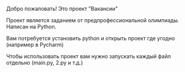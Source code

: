 Добро пожаловать! Это проект "Вакансии"

Проект является заданием от предпрофессиональной олимпиады. Написан на Python.

Вам потребуется установить python и открыть проект где угодно (например в Pycharm)

Чтобы использовать проект вам нужно запускать каждый файл отдельно (main.py, 2.py и т.д.)
